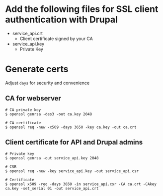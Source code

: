 # Add the following files for SSL client authentication with Drupal
* service_api.crt
  * Client certificate signed by your CA
* service_api.key
  * Private Key

# Generate certs
Adjust `days` for security and convenience

## CA for webserver
```
# CA private key
$ openssl genrsa -des3 -out ca.key 2048

# CA certificate
$ openssl req -new -x509 -days 3650 -key ca.key -out ca.crt
```

## Client certificate for API and Drupal admins
```
# Private key
$ openssl genrsa -out service_api.key 2048

# CSR
$ openssl req -new -key service_api.key -out service_api.csr

# Certificate
$ openssl x509 -req -days 3650 -in service_api.csr -CA ca.crt -CAkey ca.key -set_serial 01 -out service_api.crt
```
